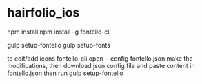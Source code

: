 # hairfolio_ios

npm install
npm install -g fontello-cli

gulp setup-fontello
gulp setup-fonts

to edit/add icons
fontello-cli open --config fontello.json
make the modifications, then download json config file and paste content in fontello.json then run
gulp setup-fontello
